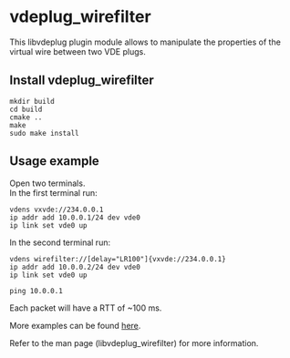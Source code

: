 # vdeplug_wirefilter
This libvdeplug plugin module allows to manipulate the properties of the virtual wire between two VDE plugs.

## Install vdeplug_wirefilter
```
mkdir build
cd build
cmake ..
make
sudo make install
```

## Usage example
Open two terminals.\
In the first terminal run:
```
vdens vxvde://234.0.0.1
ip addr add 10.0.0.1/24 dev vde0
ip link set vde0 up
```

In the second terminal run:
```
vdens wirefilter://[delay="LR100"]{vxvde://234.0.0.1}
ip addr add 10.0.0.2/24 dev vde0
ip link set vde0 up

ping 10.0.0.1
```
Each packet will have a RTT of ~100 ms.

More examples can be found [here](./examples).

Refer to the man page (libvdeplug_wirefilter) for more information.